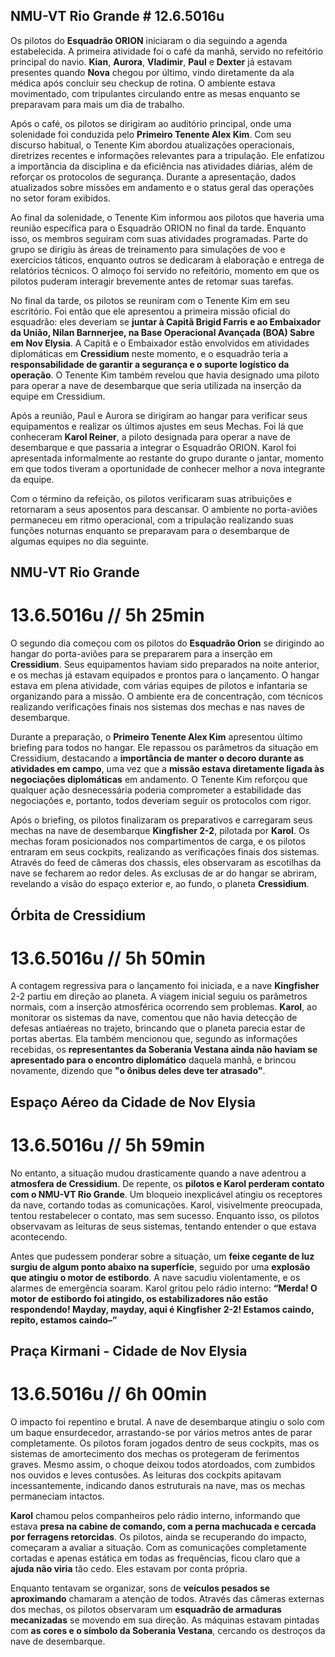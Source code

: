 ## NMU-VT Rio Grande # 12.6.5016u

Os pilotos do **Esquadrão ORION** iniciaram o dia seguindo a agenda estabelecida. A primeira atividade foi o café da manhã, servido no refeitório principal do navio. **Kian**, **Aurora**, **Vladimir**, **Paul** e **Dexter** já estavam presentes quando **Nova** chegou por último, vindo diretamente da ala médica após concluir seu checkup de rotina. O ambiente estava movimentado, com tripulantes circulando entre as mesas enquanto se preparavam para mais um dia de trabalho.

Após o café, os pilotos se dirigiram ao auditório principal, onde uma solenidade foi conduzida pelo **Primeiro Tenente Alex Kim**. Com seu discurso habitual, o Tenente Kim abordou atualizações operacionais, diretrizes recentes e informações relevantes para a tripulação. Ele enfatizou a importância da disciplina e da eficiência nas atividades diárias, além de reforçar os protocolos de segurança. Durante a apresentação, dados atualizados sobre missões em andamento e o status geral das operações no setor foram exibidos.

Ao final da solenidade, o Tenente Kim informou aos pilotos que haveria uma reunião específica para o Esquadrão ORION no final da tarde. Enquanto isso, os membros seguiram com suas atividades programadas. Parte do grupo se dirigiu às áreas de treinamento para simulações de voo e exercícios táticos, enquanto outros se dedicaram à elaboração e entrega de relatórios técnicos. O almoço foi servido no refeitório, momento em que os pilotos puderam interagir brevemente antes de retomar suas tarefas.

No final da tarde, os pilotos se reuniram com o Tenente Kim em seu escritório. Foi então que ele apresentou a primeira missão oficial do esquadrão: eles deveriam se **juntar à Capitã Brigid Farris e ao Embaixador da União, Nilan Barnnerjee, na Base Operacional Avançada (BOA) Sabre em Nov Elysia**. A Capitã e o Embaixador estão envolvidos em atividades diplomáticas em **Cressidium** neste momento, e o esquadrão teria a **responsabilidade de garantir a segurança e o suporte logístico da operação**. O Tenente Kim também revelou que havia designado uma piloto para operar a nave de desembarque que seria utilizada na inserção da equipe em Cressidium.

Após a reunião, Paul e Aurora se dirigiram ao hangar para verificar seus equipamentos e realizar os últimos ajustes em seus Mechas. Foi lá que conheceram **Karol Reiner**, a piloto designada para operar a nave de desembarque e que passaria a integrar o Esquadrão ORION. Karol foi apresentada informalmente ao restante do grupo durante o jantar, momento em que todos tiveram a oportunidade de conhecer melhor a nova integrante da equipe.

Com o término da refeição, os pilotos verificaram suas atribuiçôes e retornaram a seus aposentos para descansar. O ambiente no porta-aviões permaneceu em ritmo operacional, com a tripulação realizando suas funções noturnas enquanto se preparavam para o desembarque de algumas equipes no dia seguinte.

## NMU-VT Rio Grande
# 13.6.5016u // 5h 25min

O segundo dia começou com os pilotos do **Esquadrão Orion** se dirigindo ao hangar do porta-aviões para se prepararem para a inserção em **Cressidium**. Seus equipamentos haviam sido preparados na noite anterior, e os mechas já estavam equipados e prontos para o lançamento. O hangar estava em plena atividade, com várias equipes de pilotos e infantaria se organizando para a missão. O ambiente era de concentração, com técnicos realizando verificações finais nos sistemas dos mechas e nas naves de desembarque.

Durante a preparação, o **Primeiro Tenente Alex Kim** apresentou último briefing para todos no hangar. Ele repassou os parâmetros da situação em Cressidium, destacando a **importância de manter o decoro durante as atividades em campo**, uma vez que a **missão estava diretamente ligada às negociações diplomáticas** em andamento. O Tenente Kim reforçou que qualquer ação desnecessária poderia comprometer a estabilidade das negociações e, portanto, todos deveriam seguir os protocolos com rigor.

Após o briefing, os pilotos finalizaram os preparativos e carregaram seus mechas na nave de desembarque **Kingfisher 2-2**, pilotada por **Karol**. Os mechas foram posicionados nos compartimentos de carga, e os pilotos entraram em seus cockpits, realizando as verificações finais dos sistemas. Através do feed de câmeras dos chassis, eles observaram as escotilhas da nave se fecharem ao redor deles. As exclusas de ar do hangar se abriram, revelando a visão do espaço exterior e, ao fundo, o planeta **Cressidium**.

## Órbita de Cressidium
# 13.6.5016u // 5h 50min

A contagem regressiva para o lançamento foi iniciada, e a nave **Kingfisher** 2-2 partiu em direção ao planeta. A viagem inicial seguiu os parâmetros normais, com a inserção atmosférica ocorrendo sem problemas. **Karol**, ao monitorar os sistemas da nave, comentou que não havia detecção de defesas antiaéreas no trajeto, brincando que o planeta parecia estar de portas abertas. Ela também mencionou que, segundo as informações recebidas, os **representantes da Soberania Vestana ainda não haviam se apresentado para o encontro diplomático** daquela manhã, e brincou novamente, dizendo que **"o ônibus deles deve ter atrasado"**.

## Espaço Aéreo da Cidade de Nov Elysia
# 13.6.5016u // 5h 59min

No entanto, a situação mudou drasticamente quando a nave adentrou a **atmosfera de Cressidium**. De repente, os **pilotos e Karol perderam contato com o NMU-VT Rio Grande**. Um bloqueio inexplicável atingiu os receptores da nave, cortando todas as comunicações. Karol, visivelmente preocupada, tentou restabelecer o contato, mas sem sucesso. Enquanto isso, os pilotos observavam as leituras de seus sistemas, tentando entender o que estava acontecendo.

Antes que pudessem ponderar sobre a situação, um **feixe cegante de luz surgiu de algum ponto abaixo na superfície**, seguido por uma **explosão que atingiu o motor de estibordo**. A nave sacudiu violentamente, e os alarmes de emergência soaram. Karol gritou pelo rádio interno: **“Merda! O motor de estibordo foi atingido, os estabilizadores não estão respondendo! Mayday, mayday, aqui é Kingfisher 2-2! Estamos caindo, repito, estamos caindo–”**

## Praça Kirmani - Cidade de Nov Elysia
# 13.6.5016u // 6h 00min

O impacto foi repentino e brutal. A nave de desembarque atingiu o solo com um baque ensurdecedor, arrastando-se por vários metros antes de parar completamente. Os pilotos foram jogados dentro de seus cockpits, mas os sistemas de amortecimento dos mechas os protegeram de ferimentos graves. Mesmo assim, o choque deixou todos atordoados, com zumbidos nos ouvidos e leves contusões. As leituras dos cockpits apitavam incessantemente, indicando danos estruturais na nave, mas os mechas permaneciam intactos.

**Karol** chamou pelos companheiros pelo rádio interno, informando que estava **presa na cabine de comando, com a perna machucada e cercada por ferragens retorcidas**. Os pilotos, ainda se recuperando do impacto, começaram a avaliar a situação. Com as comunicações completamente cortadas e apenas estática em todas as frequências, ficou claro que a **ajuda não viria** tão cedo. Eles estavam por conta própria.

Enquanto tentavam se organizar, sons de **veículos pesados se aproximando** chamaram a atenção de todos. Através das câmeras externas dos mechas, os pilotos observaram um **esquadrão de armaduras mecanizadas** se movendo em sua direção. As máquinas estavam pintadas com **as cores e o símbolo da Soberania Vestana**, cercando os destroços da nave de desembarque. 
